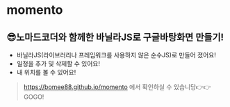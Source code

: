 # momento

## 😎노마드코더와 함께한 바닐라JS로 구글바탕화면 만들기!
* 바닐라JS(라이브러리나 프레임워크를 사용하지 않은 순수JS)로 만들어 졌어요!
* 일정을 추가 및 삭제할 수 있어요!
* 내 위치를 볼 수 있어요!

> https://bomee88.github.io/momento 에서 확인하실 수 있습니당👉👉GOGO!
